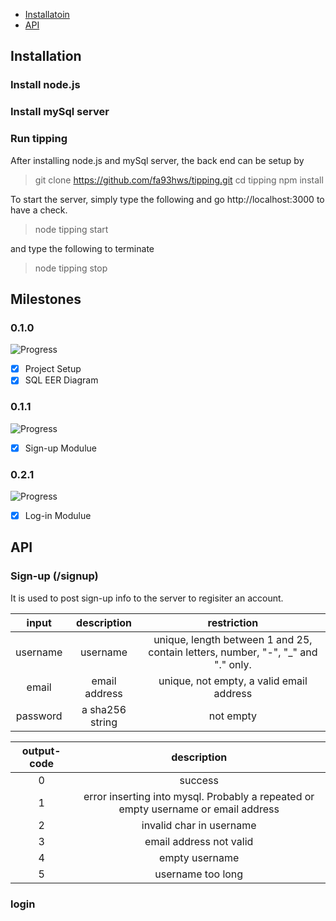 - [Installatoin](#Installatoin)
- [API](#API)

## Installation
### Install node.js
### Install mySql server
### Run tipping
After installing node.js and mySql server, the back end can be setup by

> git clone https://github.com/fa93hws/tipping.git
> cd tipping
> npm install

To start the server, simply type the following and go http://localhost:3000 to have a check.
> node tipping start

and type the following to terminate
> node tipping stop

## Milestones
### 0.1.0
![Progress](http://progressed.io/bar/100)
- [x] Project Setup
- [x] SQL EER Diagram

### 0.1.1
![Progress](http://progressed.io/bar/100)
- [x] Sign-up Modulue

### 0.2.1
![Progress](http://progressed.io/bar/0)
- [x] Log-in Modulue

## API
### Sign-up (/signup)
It is used to post sign-up info to the server to regisiter an account.

|input|description|restriction|
|:-:|:-:|:-:|
|username| username| unique, length between 1 and 25, contain letters, number, "-", "_" and "." only.
|email|email address| unique, not empty, a valid email address|
|password|a sha256 string| not empty

|output-code|description|
|:-:|:-:|
|0|success|
|1|error inserting into mysql. Probably a repeated or empty username or email address| 
|2|invalid char in username|
|3| email address not valid|
|4| empty username|
|5| username too long|


### login






